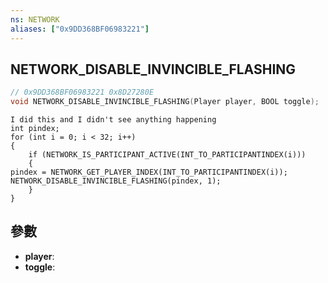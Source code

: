 ```yaml
---
ns: NETWORK
aliases: ["0x9DD368BF06983221"]
---
```

## NETWORK_DISABLE_INVINCIBLE_FLASHING

```c
// 0x9DD368BF06983221 0x8D27280E
void NETWORK_DISABLE_INVINCIBLE_FLASHING(Player player, BOOL toggle);
```

```
I did this and I didn't see anything happening  
int pindex;  
for (int i = 0; i < 32; i++)  
{  
	if (NETWORK_IS_PARTICIPANT_ACTIVE(INT_TO_PARTICIPANTINDEX(i)))  
	{  
pindex = NETWORK_GET_PLAYER_INDEX(INT_TO_PARTICIPANTINDEX(i));  
NETWORK_DISABLE_INVINCIBLE_FLASHING(pindex, 1);  
	}  
}  
```

## 參數
* **player**: 
* **toggle**: 

